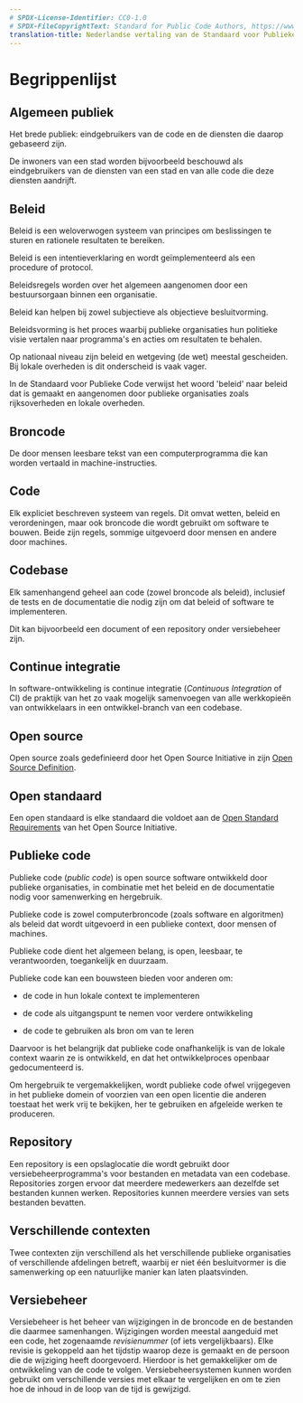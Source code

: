 ```yaml
---
# SPDX-License-Identifier: CC0-1.0
# SPDX-FileCopyrightText: Standard for Public Code Authors, https://www.standardforpubliccode.org/AUTHORS.html
translation-title: Nederlandse vertaling van de Standaard voor Publieke Code
---
```


# Begrippenlijst

## Algemeen publiek

Het brede publiek: eindgebruikers van de code en de diensten die daarop gebaseerd zijn.

De inwoners van een stad worden bijvoorbeeld beschouwd als eindgebruikers van de diensten van een stad en van alle code die deze diensten aandrijft.

## Beleid

Beleid is een weloverwogen systeem van principes om beslissingen te sturen en rationele resultaten te bereiken.

Beleid is een intentieverklaring en wordt geïmplementeerd als een procedure of protocol.

Beleidsregels worden over het algemeen aangenomen door een bestuursorgaan binnen een organisatie.

Beleid kan helpen bij zowel subjectieve als objectieve besluitvorming.

Beleidsvorming is het proces waarbij publieke organisaties hun politieke visie vertalen naar programma's en acties om resultaten te behalen.

Op nationaal niveau zijn beleid en wetgeving (de wet) meestal gescheiden. Bij lokale overheden is dit onderscheid is vaak vager.

In de Standaard voor Publieke Code verwijst het woord 'beleid' naar beleid dat is gemaakt en aangenomen door publieke organisaties zoals rijksoverheden en lokale overheden.

## Broncode

De door mensen leesbare tekst van een computerprogramma die kan worden vertaald in machine-instructies.

## Code

Elk expliciet beschreven systeem van regels. Dit omvat wetten, beleid en verordeningen, maar ook broncode die wordt gebruikt om software te bouwen. Beide zijn regels, sommige uitgevoerd door mensen en andere door machines.

## Codebase

Elk samenhangend geheel aan code (zowel broncode als beleid), inclusief de tests en de documentatie die nodig zijn om dat beleid of software te implementeren.

Dit kan bijvoorbeeld een document of een repository onder versiebeheer zijn.

## Continue integratie

In software-ontwikkeling is continue integratie (*Continuous Integration* of CI) de praktijk van het zo vaak mogelijk samenvoegen van alle werkkopieën van ontwikkelaars in een ontwikkel-branch van een codebase.

## Open source

Open source zoals gedefinieerd door het Open Source Initiative in zijn [Open Source Definition](https://opensource.org/definition-annotated).

## Open standaard

Een open standaard is elke standaard die voldoet aan de [Open Standard Requirements](https://opensource.org/osr) van het Open Source Initiative.

## Publieke code

Publieke code (*public code*) is open source software ontwikkeld door publieke organisaties, in combinatie met het beleid en de documentatie nodig voor samenwerking en hergebruik.

Publieke code is zowel computerbroncode (zoals software en algoritmen) als beleid dat wordt uitgevoerd in een publieke context, door mensen of machines.

Publieke code dient het algemeen belang, is open, leesbaar, te verantwoorden, toegankelijk en duurzaam.

Publieke code kan een bouwsteen bieden voor anderen om:

- de code in hun lokale context te implementeren

- de code als uitgangspunt te nemen voor verdere ontwikkeling

- de code te gebruiken als bron om van te leren

Daarvoor is het belangrijk dat publieke code onafhankelijk is van de lokale context waarin ze is ontwikkeld, en dat het ontwikkelproces openbaar gedocumenteerd is.

Om hergebruik te vergemakkelijken, wordt publieke code ofwel vrijgegeven in het publieke domein of voorzien van een open licentie die anderen toestaat het werk vrij te bekijken, her te gebruiken en afgeleide werken te produceren.

## Repository

Een repository is een opslaglocatie die wordt gebruikt door versiebeheerprogramma's voor bestanden en metadata van een codebase. Repositories zorgen ervoor dat meerdere medewerkers aan dezelfde set bestanden kunnen werken. Repositories kunnen meerdere versies van sets bestanden bevatten.

## Verschillende contexten

Twee contexten zijn verschillend als het verschillende publieke organisaties of verschillende afdelingen betreft, waarbij er niet één besluitvormer is die samenwerking op een natuurlijke manier kan laten plaatsvinden.

## Versiebeheer

Versiebeheer is het beheer van wijzigingen in de broncode en de bestanden die daarmee samenhangen. Wijzigingen worden meestal aangeduid met een code, het zogenaamde *revisienummer* (of iets vergelijkbaars). Elke revisie is gekoppeld aan het tijdstip waarop deze is gemaakt en de persoon die de wijziging heeft doorgevoerd. Hierdoor is het gemakkelijker om de ontwikkeling van de code te volgen. Versiebeheersystemen kunnen worden gebruikt om verschillende versies met elkaar te vergelijken en om te zien hoe de inhoud in de loop van de tijd is gewijzigd.
